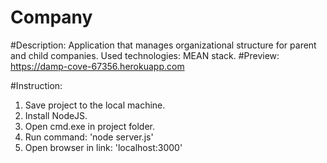 # Company

#Description: 
Application that manages organizational structure for parent and child companies.
Used technologies: MEAN stack.
#Preview: 
https://damp-cove-67356.herokuapp.com

#Instruction:
1. Save project to the local machine. 
2. Install NodeJS.
3. Open cmd.exe in project folder.
4. Run command: 'node server.js'
5. Open browser in link: 'localhost:3000'

